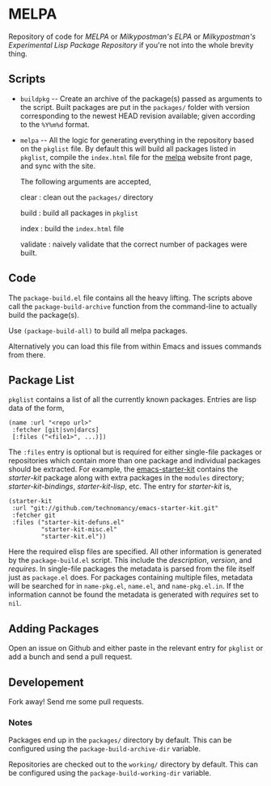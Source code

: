 # MELPA

Repository of code for *MELPA* or *Milkypostman's ELPA* or *Milkypostman's Experimental Lisp Package Repository* if you're not into the whole brevity thing.

## Scripts

* `buildpkg` -- Create an archive of the package(s) passed as
arguments to the script. Built packages are put in the `packages/`
folder with version corresponding to the newest HEAD revision
available; given according to the `%Y%m%d` format.

* `melpa` -- All the logic for generating everything in
the repository based on the `pkglist` file.  By default this will build all packages listed in `pkglist`,
compile the `index.html` file for the [melpa] website front page, and
sync with the site.

    The following arguments are accepted,

    clear
    :   clean out the `packages/` directory

    build
    :   build all packages in `pkglist`

    index
    :   build the `index.html` file

    validate
    :   naively validate that the correct number of packages were built.

[melpa]: http://melpa.milkbox.net


## Code

The `package-build.el` file contains all the heavy lifting. The
scripts above call the `package-build-archive` function from the
command-line to actually build the package(s).

Use `(package-build-all)` to build all melpa packages.

Alternatively you can
load this file from within Emacs and issues commands from there.


## Package List

`pkglist` contains a list of all the currently known packages. Entries
are lisp data of the form,

    (name :url "<repo url>" 
     :fetcher [git|svn|darcs] 
     [:files ("<file1>", ...)])
    
The `:files` entry is optional but is required for either single-file
packages or repositories which contain more than one package and
individual packages should be extracted. For example, the
[emacs-starter-kit](https://github.com/technomancy/emacs-starter-kit)
contains the *starter-kit* package along with extra packages in the
`modules` directory; *starter-kit-bindings*, *starter-kit-lisp*, etc.
The entry for *starter-kit* is,

    (starter-kit
     :url "git://github.com/technomancy/emacs-starter-kit.git"
     :fetcher git
     :files ("starter-kit-defuns.el"
             "starter-kit-misc.el"
             "starter-kit.el"))
             
Here the required elisp files are specified. All other information is
generated by the `package-build.el` script. This include the
*description*, *version*, and *requires*. In single-file packages the
metadata is parsed from the file itself just as `package.el` does. For
packages containing multiple files, metadata will be searched for in
`name-pkg.el`, `name.el`, and `name-pkg.el.in`. If the information
cannot be found the metadata is generated with *requires* set to
`nil`.


## Adding Packages

Open an issue on Github and either paste in the relevant entry for
`pkglist` or add a bunch and send a pull request.


## Developement

Fork away!  Send me some pull requests.


### Notes

Packages end up in the `packages/` directory by default.
This can be configured using the `package-build-archive-dir` variable.

Repositories are checked out to the `working/` directory by default.
This can be configured using the `package-build-working-dir` variable.





